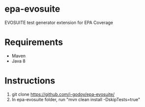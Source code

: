 # epa-evosuite
EVOSUITE test generator extension for EPA Coverage

# Requirements
- Maven
- Java 8

# Instructions
1) git clone https://github.com/j-godoy/epa-evosuite/
2) In epa-evosuite folder, run "mvn clean install -DskipTests=true"
